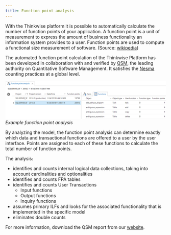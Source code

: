 ```yaml
---
title: Function point analysis
---
```




With the Thinkwise platform it is possible to automatically calculate the number of function points of your application. A function point is a unit of measurement to express the amount of business functionality an information system provides to a user. Function points are used to compute a functional size measurement of software. (Source: [wikipedia](https://en.wikipedia.org/wiki/Function_point))

The automated function point calculation of the Thinkwise Platform has been developed in collaboration with and verified by [QSM](http://www.qsm.com/), the leading authority on Quantitative Software Management. It satisfies the [Nesma](https://nesma.org/) counting practices at a global level.

![1537781463608](../assets/sf/1537781463608.png)
*Example function point analysis*

By analyzing the model, the function point analysis can determine exactly which data and transactional functions are offered to a user by the user interface. Points are assigned to each of these functions to calculate the total number of function points. 

The analysis:

* identifies and counts internal logical data collections, taking into account cardinalities and optionalities
* identifies and counts FPA tables
* identifies and counts User Transactions
  * Input functions
  * Output functions
  * Inquiry functions
* assumes primary ILFs and looks for the associated functionality that is implemented in the specific model
* eliminates double counts

For more information, download the QSM report from our [website](https://offers.thinkwisesoftware.com/en-gb/qsm-rapport-download-page).